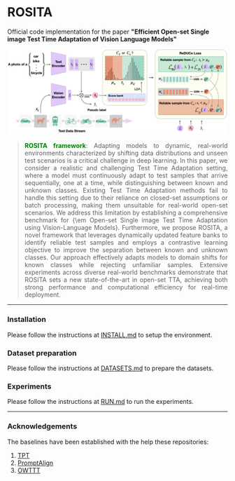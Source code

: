 # ROSITA

Official code implementation for the paper **"Efficient Open-set Single image Test Time Adaptation of Vision Language Models"**

![image](docs/ROSITA.png)

> <p align="justify"> <b> <span style="color: green;">ROSITA framework</span></b>:
>     Adapting models to dynamic, real-world environments characterized by shifting data distributions and unseen test scenarios is a critical challenge in deep learning. In this paper, we consider a realistic and challenging Test Time Adaptation setting, where a model must continuously adapt to test samples that arrive sequentially, one at a time, while distinguishing between known and unknown classes. Existing Test Time Adaptation methods fail to handle this setting due to their reliance on closed-set assumptions or batch processing, making them unsuitable for real-world open-set scenarios. We address this limitation by establishing a comprehensive benchmark for {\em Open-set Single image Test Time Adaptation using Vision-Language Models}. Furthermore, we propose ROSITA, a novel framework that leverages dynamically updated feature banks to identify reliable test samples and employs a contrastive learning objective to improve the separation between known and unknown classes. Our approach effectively adapts models to domain shifts for known classes while rejecting unfamiliar samples. Extensive experiments across diverse real-world benchmarks demonstrate that ROSITA sets a new state-of-the-art in open-set TTA, achieving both strong performance and computational efficiency for real-time deployment.

---

### Installation

Please follow the instructions at [INSTALL.md](docs/INSTALL.md) to setup the environment.

### Dataset preparation

Please follow the instructions at [DATASETS.md](docs/DATASETS.md) to prepare the datasets.

### Experiments

Please follow the instructions at [RUN.md](docs/RUN.md) to run the experiments.

---

### Acknowledgements

The baselines have been established with the help these repositories:

1. [TPT](https://github.com/azshue/TPT)
2. [PromptAlign](https://github.com/jameelhassan/PromptAlign)
3. [OWTTT](https://github.com/Yushu-Li/OWTTT)
